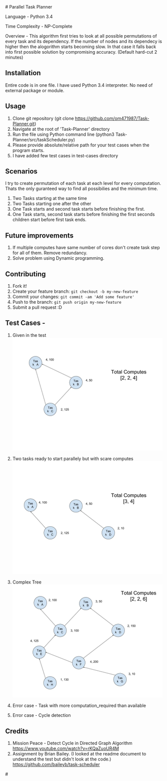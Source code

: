 <snippet>
  <content>
# Parallel Task Planner

 Language  - Python 3.4
 
 Time Complexity - NP-Complete

Overview - This algorithm first tries to look at all possible permutations of every task and its dependency. If the number of nodes and its dependecy is higher then the alogorithm starts becoming slow. In that case it falls back into first possible solution by compromising accuracy. (Default hard-cut 2 minutes)


## Installation
Entire code is in one file. I have used Python 3.4 interpreter. No need of external package or module.

## Usage
1. Clone git repository   (git clone https://github.com/om471987/Task-Planner.git)
2. Navigate at the root of 'Task-Planner' directory
3. Run the file using Python command line  (python3 Task-Planner/src/taskScheduler.py)
4. Please provide absolute/relative path for your test cases when the program starts.
5. I have added few test cases in test-cases directory

## Scenarios
  I try to create permutation of each task at each level for every computation. Thats the only guranteed way to find all possibilies and the minimum time.
  
1. Two Tasks starting at the same time
2. Two Tasks starting one after the other
3. One Task starts and second task starts before finishing the first.
4. One Task starts, second task starts before finishing the first seconds children start before first task ends.




## Future improvements
1. If multiple computes have same number of cores don't create task step for all of them. Remove redundancy.
2. Solve problem using Dynamic programming.

## Contributing
1. Fork it!
2. Create your feature branch: `git checkout -b my-new-feature`
3. Commit your changes: `git commit -am 'Add some feature'`
4. Push to the branch: `git push origin my-new-feature`
5. Submit a pull request :D

## Test Cases -
1. Given in the test
    ![image](https://github.com/om471987/Task-Planner/blob/master/content/given_in_test.jpg)

2. Two tasks ready to start parallely but with scare computes
  ![image](https://github.com/om471987/Task-Planner/blob/master/content/parallel_start_with_scarce_compute.jpg)
  
3. Complex Tree
  ![image](https://github.com/om471987/Task-Planner/blob/master/content/complex_task_tree.jpg)
    
4. Error case - Task with more computation_required than available

5. Error case - Cycle detection

## Credits
 1. Mission Peace - Detect Cycle in Directed Graph Algorithm
            https://www.youtube.com/watch?v=rKQaZuoUR4M
 2. Assignment by Brian Bailey. (I looked at the readme document to understand the test but didn't look at the code.)
            https://github.com/baileyb/task-scheduler
</content>
</snippet>
# 
